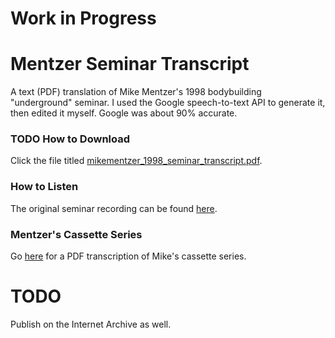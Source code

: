 # Work in Progress

# Mentzer Seminar Transcript

A text (PDF) translation of Mike Mentzer's 1998 bodybuilding "underground" seminar. I used the Google speech-to-text API to generate it, then edited it myself. Google was about 90% accurate. 

### TODO How to Download
Click the file titled [mikementzer_1998_seminar_transcript.pdf](https://github.com/Npoubko/MentzerSeminarTranscript/blob/main/mikementzer_1998_seminar_transcript.pdf).

### How to Listen
The original seminar recording can be found [here](https://www.youtube.com/watch?v=c8CXe7PvEXo).

### Mentzer's Cassette Series
Go [here](https://github.com/Npoubko/Mentzer-Cassette-Transcript) for a PDF transcription of Mike's cassette series.

# TODO
Publish on the Internet Archive as well.
